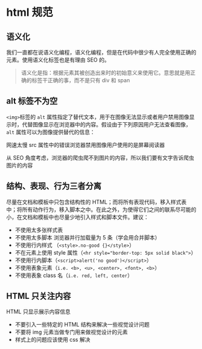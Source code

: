 # html 规范

## 语义化

我们一直都在说语义化编程，语义化编程，但是在代码中很少有人完全使用正确的元素。使用语义化标签也是有理由 SEO 的。

> 语义化是指：根据元素其被创造出来时的初始意义来使用它。意思就是用正确的标签干正确的事，而不是只有 div 和 span

## alt 标签不为空

`<img>`标签的 `alt` 属性指定了替代文本，用于在图像无法显示或者用户禁用图像显示时，代替图像显示在浏览器中的内容。假设由于下列原因用户无法查看图像，`alt` 属性可以为图像提供替代的信息：

网速太慢
src 属性中的错误浏览器禁用图像用户使用的是屏幕阅读器

从 SEO 角度考虑，浏览器的爬虫爬不到图片的内容，所以我们要有文字告诉爬虫图片的内容

## 结构、表现、行为三者分离

尽量在文档和模板中只包含结构性的 HTML；而将所有表现代码，移入样式表中；将所有动作行为，移入脚本之中。在此之外，为使得它们之间的联系尽可能的小，在文档和模板中也尽量少地引入样式和脚本文件。建议：

* 不使用太多张样式表
* 不使用太多脚本 浏览器并行加载量为 5 条（学会用合并脚本）
* 不使用行内样式 （`<style>.no-good {}</style>`）
* 不在元素上使用 style 属性（`<hr style="border-top: 5px solid black">`）
* 不使用行内脚本（`<script>alert('no good')</script>`）
* 不使用表象元素（`i.e. <b>, <u>, <center>, <font>, <b>`）
* 不使用表象 class 名（`i.e. red, left, center`）

## HTML 只关注内容

HTML 只显示展示内容信息

* 不要引入一些特定的 HTML 结构来解决一些视觉设计问题
* 不要将 img 元素当做专门用来做视觉设计的元素
* 样式上的问题应该使用 css 解决
